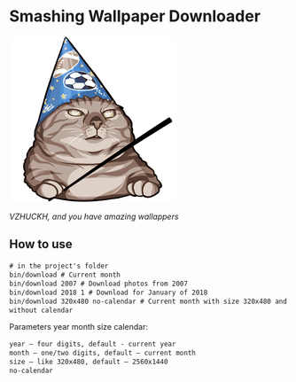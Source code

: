# Smashing Wallpaper Downloader

![Meme – VZHUCKH cat](/other/vzhuckh.png "VZHUCKH, and you have amazing wallappers")

_VZHUCKH, and you have amazing wallappers_

## How to use

```
# in the project's folder
bin/download # Current month
bin/download 2007 # Download photos from 2007
bin/download 2018 1 # Download for January of 2018
bin/download 320x480 no-calendar # Current month with size 320x480 and without calendar
```

Parameters year month size calendar:
```
year – four digits, default - current year
month – one/two digits, default – current month
size – like 320x480, default – 2560x1440
no-calendar
```
